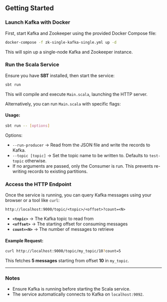 ## Getting Started

### Launch Kafka with Docker
First, start Kafka and Zookeeper using the provided Docker Compose file:

```sh
docker-compose -f zk-single-kafka-single.yml up -d
```

This will spin up a single-node Kafka and Zookeeper instance.

### Run the Scala Service
Ensure you have **SBT** installed, then start the service:

```sh
sbt run
```

This will compile and execute `Main.scala`, launching the HTTP server.

Alternatively, you can run `Main.scala` with specific flags:

#### Usage:
```sh
sbt run -- [options]
```

Options:
- `--run-producer` → Read from the JSON file and write the records to Kafka.
- `--topic [topic]` → Set the topic name to be written to. Defaults to `test-topic` otherwise.
- If no arguments are passed, only the Consumer is run. This prevents re-writing records to existing partitions.

### Access the HTTP Endpoint
Once the service is running, you can query Kafka messages using your browser or a tool like `curl`:

```
http://localhost:9000/topic/<topic>/<offset>?count=<N>
```

- **`<topic>`** → The Kafka topic to read from
- **`<offset>`** → The starting offset for consuming messages
- **`count=<N>`** → The number of messages to retrieve

#### Example Request:
```sh
curl http://localhost:9000/topic/my_topic/10?count=5
```

This fetches **5 messages** starting from offset **10** in `my_topic`.

---

### Notes
- Ensure Kafka is running before starting the Scala service.
- The service automatically connects to Kafka on `localhost:9092`.


